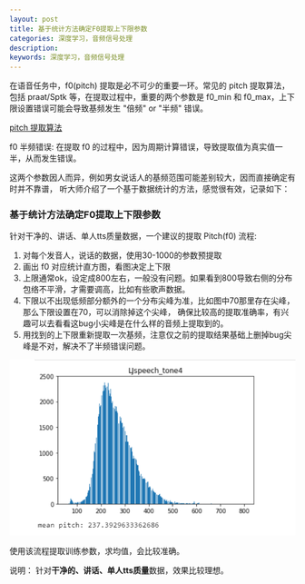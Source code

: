 ```yaml
---
layout: post
title: 基于统计方法确定F0提取上下限参数
categories: 深度学习，音频信号处理
description:  
keywords: 深度学习，音频信号处理
---
```


在语音任务中，f0(pitch) 提取是必不可少的重要一环。常见的 pitch 提取算法，
包括 praat/Sptk 等，在提取过程中，重要的两个参数是 f0_min 和 f0_max，上下限设置错误可能会导致基频发生 "倍频" or "半频" 错误。

[pitch 提取算法](https://github.com/Liu-Feng-deeplearning/Pitch_and_Duration_Tuner/blob/main/pitch.py)


f0 半频错误: 在提取 f0 的过程中，因为周期计算错误，导致提取值为真实值一半，从而发生错误。

这两个参数因人而异，例如男女说话人的基频范围可能差别较大，因而直接确定有时并不靠谱，
听大师介绍了一个基于数据统计的方法，感觉很有效，记录如下：

### 基于统计方法确定F0提取上下限参数


针对干净的、讲话、单人tts质量数据，一个建议的提取 Pitch(f0) 流程:



1. 对每个发音人，说话的数据，使用30-1000的参数预提取
2. 画出 f0 对应统计直方图，看图决定上下限
3. 上限通常ok，设定成800左右，一般没有问题。如果看到800导致右侧的分布包络不平滑，才需要调高，比如有些歌声数据。
4. 下限以不出现低频部分额外的一个分布尖峰为准，比如图中70那里存在尖峰，那么下限设置在70，可以消除掉这个尖峰，
确保比较高的提取准确率，有兴趣可以去看看这bug小尖峰是在什么样的音频上提取到的。
5. 用找到的上下限重新提取一次基频，注意仅之前的提取结果基础上删掉bug尖峰是不对，解决不了半频错误问题。

![test](https://github.com/Liu-Feng-deeplearning/Liu-Feng-deeplearning.github.io/blob/master/images/posts/2021/2021_08_02_pitch_hint.png)


使用该流程提取训练参数，求均值，会比较准确。

说明： 针对**干净的、讲话、单人tts质量**数据，效果比较理想。



